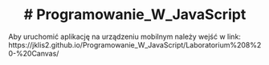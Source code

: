 <h1 align="center"># Programowanie_W_JavaScript </h1>
Aby uruchomić aplikację na urządzeniu mobilnym należy wejść w link: https://jklis2.github.io/Programowanie_W_JavaScript/Laboratorium%208%20-%20Canvas/
